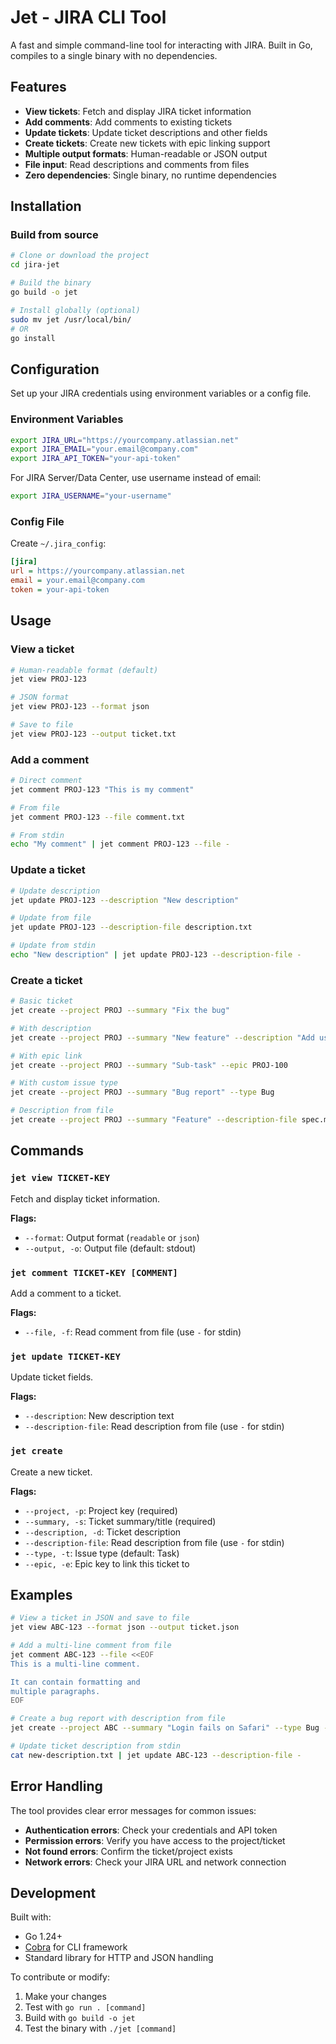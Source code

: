 # Jet - JIRA CLI Tool

A fast and simple command-line tool for interacting with JIRA. Built in Go, compiles to a single binary with no dependencies.

## Features

- **View tickets**: Fetch and display JIRA ticket information
- **Add comments**: Add comments to existing tickets
- **Update tickets**: Update ticket descriptions and other fields
- **Create tickets**: Create new tickets with epic linking support
- **Multiple output formats**: Human-readable or JSON output
- **File input**: Read descriptions and comments from files
- **Zero dependencies**: Single binary, no runtime dependencies

## Installation

### Build from source

```bash
# Clone or download the project
cd jira-jet

# Build the binary
go build -o jet

# Install globally (optional)
sudo mv jet /usr/local/bin/
# OR
go install
```

## Configuration

Set up your JIRA credentials using environment variables or a config file.

### Environment Variables

```bash
export JIRA_URL="https://yourcompany.atlassian.net"
export JIRA_EMAIL="your.email@company.com"
export JIRA_API_TOKEN="your-api-token"
```

For JIRA Server/Data Center, use username instead of email:
```bash
export JIRA_USERNAME="your-username"
```

### Config File

Create `~/.jira_config`:

```ini
[jira]
url = https://yourcompany.atlassian.net
email = your.email@company.com
token = your-api-token
```

## Usage

### View a ticket

```bash
# Human-readable format (default)
jet view PROJ-123

# JSON format
jet view PROJ-123 --format json

# Save to file
jet view PROJ-123 --output ticket.txt
```

### Add a comment

```bash
# Direct comment
jet comment PROJ-123 "This is my comment"

# From file
jet comment PROJ-123 --file comment.txt

# From stdin
echo "My comment" | jet comment PROJ-123 --file -
```

### Update a ticket

```bash
# Update description
jet update PROJ-123 --description "New description"

# Update from file
jet update PROJ-123 --description-file description.txt

# Update from stdin
echo "New description" | jet update PROJ-123 --description-file -
```

### Create a ticket

```bash
# Basic ticket
jet create --project PROJ --summary "Fix the bug"

# With description
jet create --project PROJ --summary "New feature" --description "Add user authentication"

# With epic link
jet create --project PROJ --summary "Sub-task" --epic PROJ-100

# With custom issue type
jet create --project PROJ --summary "Bug report" --type Bug

# Description from file
jet create --project PROJ --summary "Feature" --description-file spec.md
```

## Commands

### `jet view TICKET-KEY`

Fetch and display ticket information.

**Flags:**
- `--format`: Output format (`readable` or `json`)
- `--output, -o`: Output file (default: stdout)

### `jet comment TICKET-KEY [COMMENT]`

Add a comment to a ticket.

**Flags:**
- `--file, -f`: Read comment from file (use `-` for stdin)

### `jet update TICKET-KEY`

Update ticket fields.

**Flags:**
- `--description`: New description text
- `--description-file`: Read description from file (use `-` for stdin)

### `jet create`

Create a new ticket.

**Flags:**
- `--project, -p`: Project key (required)
- `--summary, -s`: Ticket summary/title (required)  
- `--description, -d`: Ticket description
- `--description-file`: Read description from file (use `-` for stdin)
- `--type, -t`: Issue type (default: Task)
- `--epic, -e`: Epic key to link this ticket to

## Examples

```bash
# View a ticket in JSON and save to file
jet view ABC-123 --format json --output ticket.json

# Add a multi-line comment from file
jet comment ABC-123 --file <<EOF
This is a multi-line comment.

It can contain formatting and
multiple paragraphs.
EOF

# Create a bug report with description from file
jet create --project ABC --summary "Login fails on Safari" --type Bug --description-file bug-report.md

# Update ticket description from stdin
cat new-description.txt | jet update ABC-123 --description-file -
```

## Error Handling

The tool provides clear error messages for common issues:

- **Authentication errors**: Check your credentials and API token
- **Permission errors**: Verify you have access to the project/ticket
- **Not found errors**: Confirm the ticket/project exists
- **Network errors**: Check your JIRA URL and network connection

## Development

Built with:
- Go 1.24+
- [Cobra](https://github.com/spf13/cobra) for CLI framework
- Standard library for HTTP and JSON handling

To contribute or modify:

1. Make your changes
2. Test with `go run . [command]`
3. Build with `go build -o jet`
4. Test the binary with `./jet [command]`